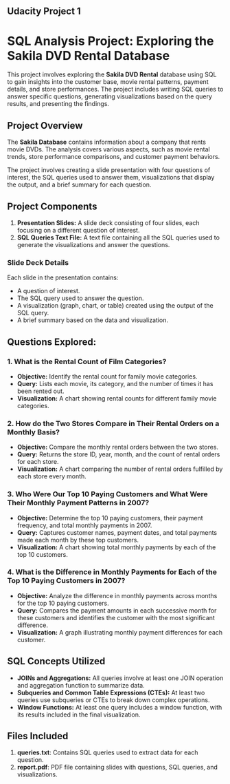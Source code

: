 ## Udacity Project 1
# SQL Analysis Project: Exploring the Sakila DVD Rental Database

This project involves exploring the **Sakila DVD Rental** database using SQL to gain insights into the customer base, movie rental patterns, payment details, and store performances. The project includes writing SQL queries to answer specific questions, generating visualizations based on the query results, and presenting the findings.

## Project Overview

The **Sakila Database** contains information about a company that rents movie DVDs. The analysis covers various aspects, such as movie rental trends, store performance comparisons, and customer payment behaviors. 

The project involves creating a slide presentation with four questions of interest, the SQL queries used to answer them, visualizations that display the output, and a brief summary for each question.

## Project Components

1. **Presentation Slides:** A slide deck consisting of four slides, each focusing on a different question of interest.
2. **SQL Queries Text File:** A text file containing all the SQL queries used to generate the visualizations and answer the questions.
   
### Slide Deck Details

Each slide in the presentation contains:

- A question of interest.
- The SQL query used to answer the question.
- A visualization (graph, chart, or table) created using the output of the SQL query.
- A brief summary based on the data and visualization.

## Questions Explored:

### 1. What is the Rental Count of Film Categories?
- **Objective:** Identify the rental count for family movie categories.
- **Query:** Lists each movie, its category, and the number of times it has been rented out.
- **Visualization:** A chart showing rental counts for different family movie categories.

### 2. How do the Two Stores Compare in Their Rental Orders on a Monthly Basis?
- **Objective:** Compare the monthly rental orders between the two stores.
- **Query:** Returns the store ID, year, month, and the count of rental orders for each store.
- **Visualization:** A chart comparing the number of rental orders fulfilled by each store every month.

### 3. Who Were Our Top 10 Paying Customers and What Were Their Monthly Payment Patterns in 2007?
- **Objective:** Determine the top 10 paying customers, their payment frequency, and total monthly payments in 2007.
- **Query:** Captures customer names, payment dates, and total payments made each month by these top customers.
- **Visualization:** A chart showing total monthly payments by each of the top 10 customers.

### 4. What is the Difference in Monthly Payments for Each of the Top 10 Paying Customers in 2007?
- **Objective:** Analyze the difference in monthly payments across months for the top 10 paying customers.
- **Query:** Compares the payment amounts in each successive month for these customers and identifies the customer with the most significant difference.
- **Visualization:** A graph illustrating monthly payment differences for each customer.

## SQL Concepts Utilized

- **JOINs and Aggregations:** All queries involve at least one JOIN operation and aggregation function to summarize data.
- **Subqueries and Common Table Expressions (CTEs):** At least two queries use subqueries or CTEs to break down complex operations.
- **Window Functions:** At least one query includes a window function, with its results included in the final visualization.


## Files Included

1. **queries.txt**: Contains SQL queries used to extract data for each question.
2. **report.pdf**: PDF file containing slides with questions, SQL queries, and visualizations.
